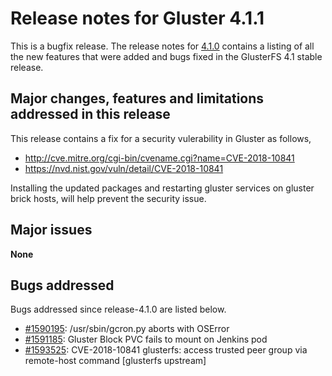 # Release notes for Gluster 4.1.1

This is a bugfix release. The release notes for [4.1.0](4.1.0.md) contains a
listing of all the new features that were added and bugs fixed in the
GlusterFS 4.1 stable release.

## Major changes, features and limitations addressed in this release

This release contains a fix for a security vulerability in Gluster as follows,
- http://cve.mitre.org/cgi-bin/cvename.cgi?name=CVE-2018-10841
- https://nvd.nist.gov/vuln/detail/CVE-2018-10841

Installing the updated packages and restarting gluster services on gluster
brick hosts, will help prevent the security issue.

## Major issues

**None**

## Bugs addressed

Bugs addressed since release-4.1.0 are listed below.

- [#1590195](https://bugzilla.redhat.com/1590195): /usr/sbin/gcron.py aborts with OSError
- [#1591185](https://bugzilla.redhat.com/1591185): Gluster Block PVC fails to mount on Jenkins pod
- [#1593525](https://bugzilla.redhat.com/1593525): CVE-2018-10841 glusterfs: access trusted peer group via remote-host command [glusterfs upstream]
